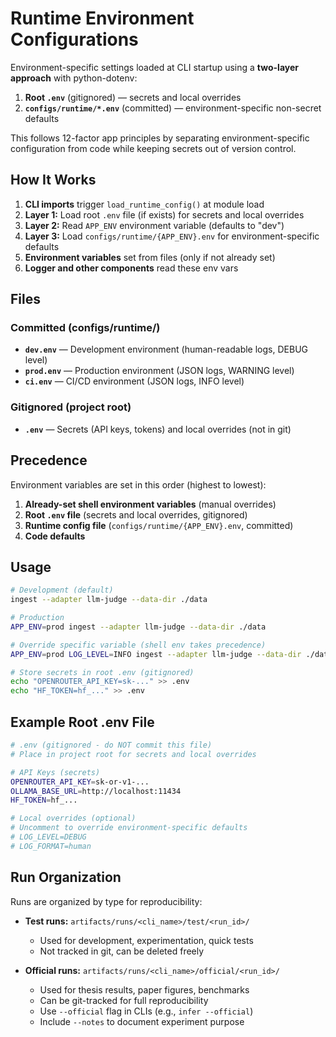 # Runtime Environment Configurations

Environment-specific settings loaded at CLI startup using a **two-layer approach** with python-dotenv:
1. **Root `.env`** (gitignored) — secrets and local overrides
2. **`configs/runtime/*.env`** (committed) — environment-specific non-secret defaults

This follows 12-factor app principles by separating environment-specific configuration from code while keeping secrets out of version control.

## How It Works

1. **CLI imports** trigger `load_runtime_config()` at module load
2. **Layer 1:** Load root `.env` file (if exists) for secrets and local overrides
3. **Layer 2:** Read `APP_ENV` environment variable (defaults to "dev")
4. **Layer 3:** Load `configs/runtime/{APP_ENV}.env` for environment-specific defaults
5. **Environment variables** set from files (only if not already set)
6. **Logger and other components** read these env vars

## Files

### Committed (configs/runtime/)
- **`dev.env`** — Development environment (human-readable logs, DEBUG level)
- **`prod.env`** — Production environment (JSON logs, WARNING level)
- **`ci.env`** — CI/CD environment (JSON logs, INFO level)

### Gitignored (project root)
- **`.env`** — Secrets (API keys, tokens) and local overrides (not in git)

## Precedence

Environment variables are set in this order (highest to lowest):
1. **Already-set shell environment variables** (manual overrides)
2. **Root `.env` file** (secrets and local overrides, gitignored)
3. **Runtime config file** (`configs/runtime/{APP_ENV}.env`, committed)
4. **Code defaults**

## Usage

```bash
# Development (default)
ingest --adapter llm-judge --data-dir ./data

# Production
APP_ENV=prod ingest --adapter llm-judge --data-dir ./data

# Override specific variable (shell env takes precedence)
APP_ENV=prod LOG_LEVEL=INFO ingest --adapter llm-judge --data-dir ./data

# Store secrets in root .env (gitignored)
echo "OPENROUTER_API_KEY=sk-..." >> .env
echo "HF_TOKEN=hf_..." >> .env
```

## Example Root .env File

```bash
# .env (gitignored - do NOT commit this file)
# Place in project root for secrets and local overrides

# API Keys (secrets)
OPENROUTER_API_KEY=sk-or-v1-...
OLLAMA_BASE_URL=http://localhost:11434
HF_TOKEN=hf_...

# Local overrides (optional)
# Uncomment to override environment-specific defaults
# LOG_LEVEL=DEBUG
# LOG_FORMAT=human
```

## Run Organization

Runs are organized by type for reproducibility:

- **Test runs:** `artifacts/runs/<cli_name>/test/<run_id>/`
  - Used for development, experimentation, quick tests
  - Not tracked in git, can be deleted freely

- **Official runs:** `artifacts/runs/<cli_name>/official/<run_id>/`
  - Used for thesis results, paper figures, benchmarks
  - Can be git-tracked for full reproducibility
  - Use `--official` flag in CLIs (e.g., `infer --official`)
  - Include `--notes` to document experiment purpose
